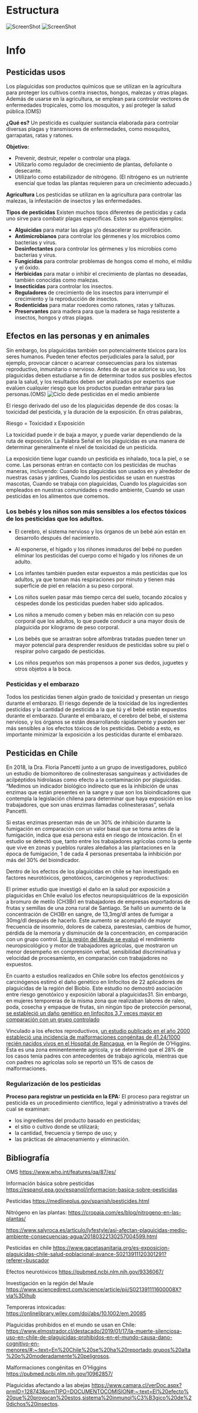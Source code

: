 # Estructura

![ScreenShot](https://github.com/opteros/pesticida_boceto/blob/gh-pages/IMG/pesticidas_chile.png?raw=true)
![ScreenShot](https://github.com/opteros/pesticida_boceto/blob/gh-pages/IMG/pesticidas_chile.png?raw=true)

# Info
## Pesticidas usos
Los plaguicidas son productos químicos que se utilizan en la agricultura para proteger los cultivos contra insectos, hongos, malezas y otras plagas. Además de usarse en la agricultura, se emplean para controlar vectores de enfermedades tropicales, como los mosquitos, y así proteger la salud pública.(OMS)

**¿Qué es?**
Un pesticida es cualquier sustancia elaborada para controlar diversas plagas y transmisores de enfermedades, como mosquitos, garrapatas, ratas y ratones.

**Objetivo:**
- Prevenir, destruir, repeler o controlar una plaga.
- Utilizarlo como regulador de crecimiento de plantas, defoliante o desecante.
- Utilizarlo como estabilizador de nitrógeno. (El nitrógeno es un nutriente esencial que todas las plantas requieren para un crecimiento adecuado.)

**Agricultura**
Los pesticidas se utilizan en la agricultura para controlar las malezas, la infestación de insectos y las enfermedades.

**Tipos de pesticidas**
Existen muchos tipos diferentes de pesticidas y cada uno sirve para combatir plagas especificas. Estos son algunos ejemplos:
- **Alguicidas** para matar las algas y/o desacelerar su proliferación.
- **Antimicrobianos** para controlar los gérmenes y los microbios como bacterias y virus.
- **Desinfectantes** para controlar los gérmenes y los microbios como bacterias y virus.
- **Fungicidas** para controlar problemas de hongos como el moho, el mildiu y el óxido.
- **Herbicidas** para matar o inhibir el crecimiento de plantas no deseadas, también conocidas como malezas.
- **Insecticidas** para controlar los insectos.
- **Reguladores** de crecimiento de los insectos para interrumpir el crecimiento y la reproducción de insectos.
- **Rodenticidas** para matar roedores como ratones, ratas y taltuzas.
- **Preservantes** para madera para que la madera se haga resistente a insectos, hongos y otras plagas.

## Efectos en las personas y en animales
Sin embargo, los plaguicidas también son potencialmente tóxicos para los seres humanos. Pueden tener efectos perjudiciales para la salud, por ejemplo, provocar cáncer o acarrear consecuencias para los sistemas reproductivo, inmunitario o nervioso. Antes de que se autorice su uso, los plaguicidas deben estudiarse a fin de determinar todos sus posibles efectos para la salud, y los resultados deben ser analizados por expertos que evalúen cualquier riesgo que los productos puedan entrañar para las personas.(OMS)
![Ciclo dede pesticidas en el medio ambiente](https://www.salyroca.es/media/salyroca/images/2018/03/22//2018032212541250333.jpg)

El riesgo derivado del uso de los plaguicidas depende de dos cosas: la toxicidad del pesticida, y la duración de la exposición. En otras palabras,

Riesgo = Toxicidad x Exposición

La toxicidad puede ir de baja a mayor, y puede variar dependiendo de la ruta de exposición. La Palabra Señal en los plaguicidas es una manera de determinar generalmente el nivel de toxicidad de un pesticida.

La exposición tiene lugar cuando un pesticida es inhalado, toca la piel, o se come. Las personas entran en contacto con los pesticidas de muchas maneras, incluyendo: Cuando los plaguicidas son usados en y alrededor de nuestras casas y jardines, Cuando los pesticidas se usan en nuestras mascotas, Cuando se trabaja con plaguicidas, Cuando los plaguicidas son empleados en nuestras comunidades o medio ambiente, Cuando se usan pesticidas en los alimentos que comemos.

### Los bebés y los niños son más sensibles a los efectos tóxicos de los pesticidas que los adultos. 

- El cerebro, el sistema nervioso y los órganos de un bebé aún están en desarrollo después del nacimiento.

- Al exponerse, el hígado y los riñones inmaduros del bebé no pueden eliminar los pesticidas del cuerpo como el hígado y los riñones de un adulto.

- Los infantes también pueden estar expuestos a más pesticidas que los adultos, ya que toman más respiraciones por minuto y tienen más superficie de piel en relación a su peso corporal.

- Los niños suelen pasar más tiempo cerca del suelo, tocando zócalos y céspedes donde los pesticidas pueden haber sido aplicados.

- Los niños a menudo comen y beben más en relación con su peso corporal que los adultos, lo que puede conducir a una mayor dosis de plaguicida por kilogramo de peso corporal.

- Los bebés que se arrastran sobre alfombras tratadas pueden tener un mayor potencial para desprender residuos de pesticidas sobre su piel o respirar polvo cargado de pesticidas.

- Los niños pequeños son más propensos a poner sus dedos, juguetes y otros objetos a la boca.

### Pesticidas y el embarazo 

Todos los pesticidas tienen algún grado de toxicidad y presentan un riesgo durante el embarazo. El riesgo depende de la toxicidad de los ingredientes pesticidas y la cantidad de pesticida a la que tú y el bebé están expuestos durante el embarazo. Durante el embarazo, el cerebro del bebé, el sistema nervioso, y los órganos se están desarrollando rápidamente y pueden ser más sensibles a los efectos tóxicos de los pesticidas. Debido a esto, es importante minimizar la exposición a los pesticidas durante el embarazo.


## Pesticidas en Chile

En 2018, la Dra. Floria Pancetti junto a un grupo de investigadores, publicó un estudio de biomonitoreo de colinesterasas sanguíneas y actividades de acilpéptidos hidrolasas como efecto a la contaminación por plaguicidas. “Medimos un indicador biológico indirecto que es la inhibición de unas enzimas que están presentes en la sangre y que son los bioindicadores que contempla la legislación chilena para determinar que haya exposición en los trabajadores, que son unas enzimas llamadas colinesterasas”, señala Pancetti. 

Si estas enzimas presentan más de un 30% de inhibición durante la fumigación en comparación con un valor basal que se toma antes de la fumigación, indica que esa persona está en riesgo de intoxicación. En el estudio se detectó que, tanto entre los trabajadores agrícolas como la gente que vive en zonas y pueblos rurales aledaños a las plantaciones en la época de fumigación, 1 de cada 4 personas presentaba la inhibición por más del 30% del bioindicador.

Dentro de los efectos de los plaguicidas en chile se han investigado en factores neurotóxicos, genotóxicos, carcinógenos y reproductivos:

El primer estudio que investigó el daño en la salud por exposición a plaguicidas en Chile evaluó los efectos neuropsiquiátricos de la exposición a bromuro de metilo (CH3Br) en trabajadores de empresas exportadoras de frutas y semillas de una zona rural de Santiago. Se halló un aumento de la concentración de CH3Br en sangre, de 13,3mg/dl antes de fumigar a 30mg/dl después de hacerlo. Este aumento se acompañó de mayor frecuencia de insomnio, dolores de cabeza, parestesias, cambios de humor, pérdida de la memoria y disminución de la concentración, en comparación con un grupo control. [En la región del Maule se evaluó](https://www.sciencedirect.com/science/article/pii/S021391111600008X?via%3Dihub) el rendimiento neuropsicológico y motor de trabajadores agrícolas, que mostraron un menor desempeño en comprensión verbal, sensibilidad discriminativa y velocidad de procesamiento, en comparación con trabajadores no expuestos.

En cuanto a estudios realizados en Chile sobre los efectos genotóxicos y carcinógenos estimó el daño genético en linfocitos de 22 aplicadores de plaguicidas de la región del Biobío. Este estudio no demostró asociación entre riesgo genotóxico y exposición laboral a plaguicidas31. Sin embargo, en mujeres temporeras de la misma zona que realizaban labores de raleo, poda, cosecha y empaque de frutas, sin ningún tipo de protección personal, [se estableció un daño genético en linfocitos 3,7 veces mayor en comparación con un grupo controlado](https://onlinelibrary.wiley.com/doi/abs/10.1002/em.20085)

Vinculado a los efectos reproductivos, [un estudio publicado en el año 2000 estableció una incidencia de malformaciones congénitas de 41,24/1000 recién nacidos vivos en el Hospital de Rancagua](https://pubmed.ncbi.nlm.nih.gov/10962857/), en la Región de O’Higgins. Esta es una zona eminentemente agrícola, y se determinó que el 28% de los casos tenía padres con antecedentes de trabajo agrícola, mientras que con padres no agrícolas solo se reportó un 15% de casos de malformaciones.

### Regularización de los pesticidas 
**Proceso para registrar un pesticida en la EPA:**
El proceso para registrar un pesticida es un procedimiento científico, legal y administrativo a través del cual se examinan:
- los ingredientes del producto basado en pesticidas;
- el sitio o cultivo donde se utilizará;
- la cantidad, frecuencia y tiempo de uso; y
- las prácticas de almacenamiento y eliminación.

## Bibliografía
OMS https://www.who.int/features/qa/87/es/

Información básica sobre pesticidas https://espanol.epa.gov/espanol/informacion-basica-sobre-pesticidas

Pesticidas https://medlineplus.gov/spanish/pesticides.html

Nitrógeno en las plantas: https://cropaia.com/es/blog/nitrogeno-en-las-plantas/

https://www.salyroca.es/articulo/lyfestyle/asi-afectan-plaguicidas-medio-ambiente-consecuencias-agua/20180322130257004599.html

Pesticidas en chile https://www.gacetasanitaria.org/es-exposicion-plaguicidas-chile-salud-poblacional-avance-S0213911120301291?referer=buscador

Efectos neurotóxicos https://pubmed.ncbi.nlm.nih.gov/9336067/

Investigación en la región del Maule https://www.sciencedirect.com/science/article/pii/S021391111600008X?via%3Dihub

Temporeras intoxicadas: https://onlinelibrary.wiley.com/doi/abs/10.1002/em.20085

Plaguicidas prohibidos en el mundo se usan en Chile: https://www.elmostrador.cl/destacado/2019/01/17/la-muerte-silenciosa-uso-en-chile-de-plaguicidas-prohibidos-en-el-mundo-causa-dano-cognitivo-en-menores/#:~:text=En%20Chile%20se%20ha%20reportado,grupos%20alta%20o%20moderadamente%20peligrosos.

Malformaciones congénitas en O'Higgins https://pubmed.ncbi.nlm.nih.gov/10962857/

Plaguicidas afectando a las abejas https://www.camara.cl/verDoc.aspx?prmID=128743&prmTIPO=DOCUMENTOCOMISION#:~:text=El%20efecto%20que%20provocan%20estos,sistema%20inmunol%C3%B3gico%20de%20dichos%20insectos.

